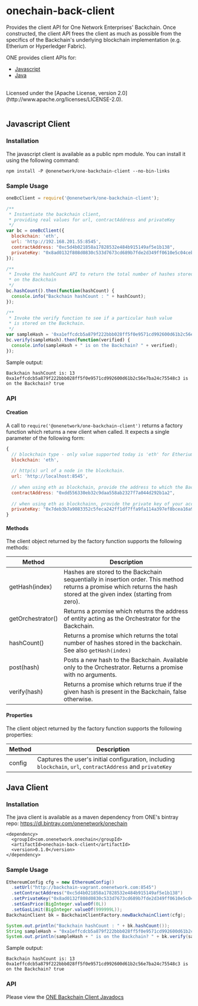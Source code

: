 # onechain-back-client

Provides the client API for One Network Enterprises' Backchain.  Once constructed, the 
client API frees the client as much as possible from the specifics of the Backchain's 
underlying blockchain implementation (e.g. Etherium or Hyperledger Fabric).

ONE provides client APIs for:

 - [Javascript](#Javascript-Client)
 - [Java](#Java-Client)

<br/>
Licensed under the [Apache License, version 2.0](http://www.apache.org/licenses/LICENSE-2.0).
<br/>
<br/>

## Javascript Client

### Installation

The javascript client is available as a public npm module.  You can install it using the following command:

```
npm install -P @onenetwork/one-backchain-client --no-bin-links
```


### Sample Usage

```javascript
oneBcClient = require('@onenetwork/one-backchain-client');

/**
 * Instantiate the backchain client,
 * providing real values for url, contractAddress and privateKey
 */
var bc = oneBcClient({ 
  blockchain: 'eth', 
  url: 'http://192.168.201.55:8545', 
  contractAddress: "0xc5d4b021858a17828532e484b915149af5e1b138",
  privateKey: "0x8ad0132f808d0830c533d7673cd689b7fde2d349ff0610e5c04ceb9d6efb4eb1"
});

/**
 * Invoke the hashCount API to return the total number of hashes stored
 * on the Backchain
 */
bc.hashCount().then(function(hashCount) {
  console.info("Backchain hashCount : " + hashCount);
});

/**
 * Invoke the verify function to see if a particular hash value
 * is stored on the Backchain.
 */
var sampleHash = '0xa1effcdcb5a879f222bbb028ff5f0e9571cd992600d61b2c56e7ba24c75548c3';
bc.verify(sampleHash).then(function(verified) {
  console.info(sampleHash + " is on the Backchain? " + verified);
});
```

Sample output:
```
Backchain hashCount is: 13
0xa1effcdcb5a879f222bbb028ff5f0e9571cd992600d61b2c56e7ba24c75548c3 is on the Backchain? true
```


### API

#### Creation

A call to `require('@onenetwork/one-backchain-client')` returns a factory function which returns
a new client when called.  It expects a single parameter of the following form:

```javascript
{
  // blockchain type - only value supported today is 'eth' for Etherium
  blockchain: 'eth',   
  
  // http(s) url of a node in the blockchain.
  url: 'http://localhost:8545', 
  
  // when using eth as blockchain, provide the address to which the Backchain etherium contract has been bound in the Ethereum blockchain
  contractAddress: "0xdd556330eb32c9daa558ab2327f7a044d292b1a2",
  
  // when using eth as blockchainn, provide the private key of your account in the Ethereum blockchain
  privateKey: "0x7deb3b7a9083352c5feca242ff1df7ffa9fa114a397ef8bcea16a969bfca9c3e"
}
```

#### Methods

The client object returned by the factory function supports the following methods:

| Method | Description |
| --- | --- |
| getHash(index) | Hashes are stored to the Backchain sequentially in insertion order.   This method returns a promise which returns the hash stored at the given index (starting from zero). |
| getOrchestrator() | Returns a promise which returns the address of entity acting as the Orchestrator for the Backchain. |
| hashCount() | Returns a promise which returns the total number of hashes stored in the backchain.  See also `getHash(index)` |
| post(hash) | Posts a new hash to the Backchain.  Available only to the Orchestrator.  Returns a promise with no arguments. |
| verify(hash) | Returns a promise which returns true if the given hash is present in the Backchain, false otherwise. |


#### Properties

The client object returned by the factory function supports the following properties:

| Method | Description |
| --- | --- |
| config | Captures the user's initial configuration, including `blockchain`, `url`, `contractAddress` and `privateKey` |


## Java Client

### Installation

The java client is available as a maven dependency from ONE's bintray repo: <a href="https://dl.bintray.com/onenetwork/onechain">https://dl.bintray.com/onenetwork/onechain</a>

```
<dependency>
  <groupId>com.onenetwork.onechain</groupId>
  <artifactId>onechain-back-client</artifactId>
  <version>0.1.0</version>
</dependency>
```

### Sample Usage

```java
EthereumConfig cfg = new EthereumConfig()
  .setUrl("http://backchain-vagrant.onenetwork.com:8545")
  .setContractAddress("0xc5d4b021858a17828532e484b915149af5e1b138")
  .setPrivateKey("0x8ad0132f808d0830c533d7673cd689b7fde2d349ff0610e5c04ceb9d6efb4eb1")
  .setGasPrice(BigInteger.valueOf(0L))
  .setGasLimit(BigInteger.valueOf(999999L));
BackchainClient bk = BackchainClientFactory.newBackchainClient(cfg);

System.out.println("Backchain hashCount : " + bk.hashCount());
String sampleHash = "0xa1effcdcb5a879f222bbb028ff5f0e9571cd992600d61b2c56e7ba24c75548c3";
System.out.println(sampleHash + " is on the Backchain? " + bk.verify(sampleHash));
```

Sample output:
```
Backchain hashCount is: 13
0xa1effcdcb5a879f222bbb028ff5f0e9571cd992600d61b2c56e7ba24c75548c3 is on the Backchain? true
```


### API

Please view the <a href="https://onenetwork.github.io/onechain-back-client/javadoc/">ONE Backchain Client Javadocs</a>
